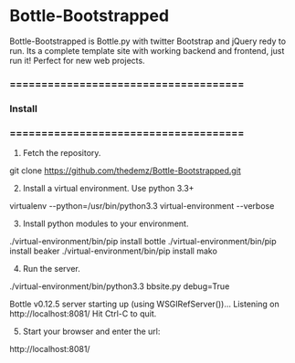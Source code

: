 Bottle-Bootstrapped
===================

Bottle-Bootstrapped is Bottle.py with twitter Bootstrap and jQuery redy to run. Its a complete template site with working backend and frontend, just run it! Perfect for new web projects.



### =====================================
### Install
### =====================================

1. Fetch the repository.

git clone https://github.com/thedemz/Bottle-Bootstrapped.git

2. Install a virtual environment. Use python 3.3+

virtualenv --python=/usr/bin/python3.3 virtual-environment --verbose

3. Install python modules to your environment.

./virtual-environment/bin/pip install bottle
./virtual-environment/bin/pip install beaker
./virtual-environment/bin/pip install mako

4. Run the server.

./virtual-environment/bin/python3.3 bbsite.py debug=True            

Bottle v0.12.5 server starting up (using WSGIRefServer())...
Listening on http://localhost:8081/
Hit Ctrl-C to quit.

5. Start your browser and enter the url:

http://localhost:8081/
